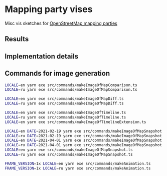 # Mapping party vises

Misc vis sketches for [OpenStreetMap mapping parties](https://wiki.openstreetmap.org/wiki/Mapping_parties)

## Results

## Implementation details

## Commands for image generation

```sh
LOCALE=en yarn exe src/commands/makeImageOfMapComparison.ts
LOCALE=ru yarn exe src/commands/makeImageOfMapComparison.ts

LOCALE=en yarn exe src/commands/makeImageOfMapDiff.ts
LOCALE=ru yarn exe src/commands/makeImageOfMapDiff.ts

LOCALE=en yarn exe src/commands/makeImageOfTimeline.ts
LOCALE=ru yarn exe src/commands/makeImageOfTimeline.ts
LOCALE=en yarn exe src/commands/makeImageOfTimelineExtension.ts

LOCALE=en DATE=2021-02-19 yarn exe src/commands/makeImageOfMapSnapshot.ts
LOCALE=ru DATE=2021-02-19 yarn exe src/commands/makeImageOfMapSnapshot.ts
LOCALE=en DATE=2021-04-01 yarn exe src/commands/makeImageOfMapSnapshot.ts
LOCALE=ru DATE=2021-04-01 yarn exe src/commands/makeImageOfMapSnapshot.ts
LOCALE=en yarn exe src/commands/makeImageOfMapSnapshot.ts
LOCALE=ru yarn exe src/commands/makeImageOfMapSnapshot.ts

FRAME_VERSION=1x LOCALE=en yarn exe src/commands/makeAnimation.ts
FRAME_VERSION=1x LOCALE=ru yarn exe src/commands/makeAnimation.ts
```
